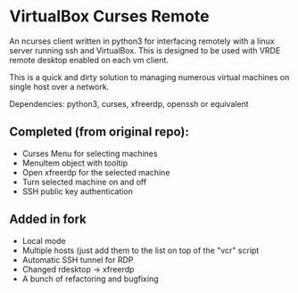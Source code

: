 # VirtualBox Curses Remote

An ncurses client written in python3 for interfacing remotely with a linux server running ssh and VirtualBox. This is designed to be used with VRDE remote desktop enabled on each vm client.

This is a quick and dirty solution to managing numerous virtual machines on single host over a network.

Dependencies: python3, curses, xfreerdp, openssh or equivalent

## Completed (from original repo):
* Curses Menu for selecting machines
* MenuItem object with tooltip
* Open xfreerdp for the selected machine
* Turn selected machine on and off
* SSH public key authentication

## Added in fork
* Local mode
* Multiple hosts (just add them to the list on top of the "vcr" script
* Automatic SSH tunnel for RDP
* Changed rdesktop -> xfreerdp
* A bunch of refactoring and bugfixing
